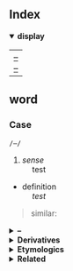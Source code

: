 ## Index

<details open>
  <summary> <b> display </b> </summary>

<table>
  <td>
    <a href="#"> – </a> <br>
    <a href="#"> – </a>
  </td>
</table>

</details>


## word

### Case
`/–/`

1. *sense*  
&emsp; test
- definition  
&emsp; *test*
> similar: [](#)

<details>
  <summary> <b> – </b> </summary> <br>

</details>

<details>
  <summary> <b> Derivatives </b> </summary>

</details>

<details>
  <summary> <b> Etymologics </b> </summary> <br>

</details>

<details>
  <summary> <b> Related </b> </summary>

</details>
